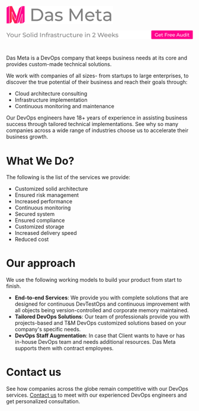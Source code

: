 [![Das Meta](https://github.com/dasmeta/.github/blob/main/images/L5.png)](https://www.dasmeta.com/)

[![Das Meta](https://github.com/dasmeta/.github/blob/main/images/T4.png)](https://www.dasmeta.com/contact-us)


#
Das Meta is a DevOps company that keeps business needs at its core and provides custom-made technical solutions.

We work with companies of all sizes- from startups to large enterprises, to discover the true potential of their business and reach their goals through:
- Cloud architecture consulting
- Infrastructure implementation
- Continuous monitoring and maintenance

Our DevOps engineers have 18+ years of experience in assisting business success through tailored technical implementations. See why so many companies across a wide range of industries choose us to accelerate their business growth.

# What We Do?
The following is the list of the services we provide:
- Customized solid architecture
- Ensured risk management
- Increased performance
- Continuous monitoring
- Secured system
- Ensured compliance
- Customized storage
- Increased delivery speed
- Reduced cost

# Our approach
We use the following working models to build your product from start to finish. 
- **End-to-end Services**: We provide you with complete solutions that are designed for continuous DevTestOps and continuous improvement with all objects being version-controlled and corporate memory maintained.
- **Tailored DevOps Solutions**: Our team of professionals provide you with projects-based and T&M DevOps customized solutions based on your company's specific needs.
- **DevOps Staff Augmentation**: In case that Client wants to have or has in-house DevOps team and needs additional resources. Das Meta supports them with contract employees.

# Contact us
See how companies across the globe remain competitive with our DevOps services. [Contact us](https://www.dasmeta.com/contact-us/) to meet with our experienced DevOps engineers and get personalized consultation.
